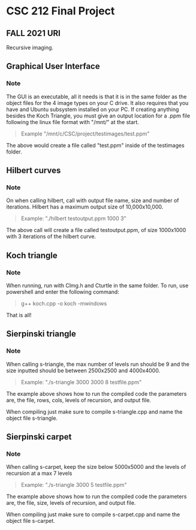 # CSC 212 Final Project
## FALL 2021 URI
Recursive imaging.

## Graphical User Interface
### Note
The GUI is an executable, all it needs is that it is in the same folder as the object files for the 4 image types on your C drive. It also requires that you have
and Ubuntu subsystem installed on your PC. If creating anything besides the Koch Triangle, you must give an output location for a .ppm 
file following the linux file format with "/mnt/" at the start.
>Example "/mnt/c/CSC/project/testimages/test.ppm"
>
The above would create a file called "test.ppm" inside of the testimages folder. 

## Hilbert curves
### Note
On when calling hilbert, call with output file name, size and number of iterations. Hilbert has a maximum output size of 10,000x10,000.
>Example: "./hilbert testoutput.ppm 1000 3"
>
The above call will create a file called testoutput.ppm, of size 1000x1000 with 3 iterations of the hilbert curve.

## Koch triangle
### Note 
When running, run with Clmg.h and Cturtle in the same folder. To run, use powershell and enter the following command:
>g++ koch.cpp -o koch -mwindows
>
That is all! 

## Sierpinski triangle
### Note
When calling s-triangle, the max number of levels run should be 9 and the size inputted should be between 2500x2500 and 4000x4000.
>Example: "./s-triangle 3000 3000 8 testfile.ppm"
>
The example above shows how to run the compiled code the parameters are, the file, rows, cols, levels of recursion, and output file.
>
When compiling just make sure to compile s-triangle.cpp and name the object file s-triangle.

## Sierpinski carpet
### Note
When calling s-carpet, keep the size below 5000x5000 and the levels of recursion at a max 7 levels
>Example: "./s-triangle 3000 5 testfile.ppm"
>
The example above shows how to run the compiled code the parameters are, the file, size, levels of recursion, and output file.
>
When compiling just make sure to compile s-carpet.cpp and name the object file s-carpet.
